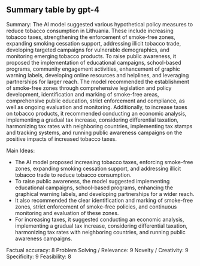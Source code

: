 ## Summary table by gpt-4
Summary: 
The AI model suggested various hypothetical policy measures to reduce tobacco consumption in Lithuania. These include increasing tobacco taxes, strengthening the enforcement of smoke-free zones, expanding smoking cessation support, addressing illicit tobacco trade, developing targeted campaigns for vulnerable demographics, and monitoring emerging tobacco products. To raise public awareness, it proposed the implementation of educational campaigns, school-based programs, community engagement activities, enhancement of graphic warning labels, developing online resources and helplines, and leveraging partnerships for larger reach. The model recommended the establishment of smoke-free zones through comprehensive legislation and policy development, identification and marking of smoke-free areas, comprehensive public education, strict enforcement and compliance, as well as ongoing evaluation and monitoring. Additionally, to increase taxes on tobacco products, it recommended conducting an economic analysis, implementing a gradual tax increase, considering differential taxation, harmonizing tax rates with neighboring countries, implementing tax stamps and tracking systems, and running public awareness campaigns on the positive impacts of increased tobacco taxes.

Main Ideas: 
- The AI model proposed increasing tobacco taxes, enforcing smoke-free zones, expanding smoking cessation support, and addressing illicit tobacco trade to reduce tobacco consumption.
- To raise public awareness, the model suggested implementing educational campaigns, school-based programs, enhancing the graphical warning labels, and developing partnerships for a wider reach.
- It also recommended the clear identification and marking of smoke-free zones, strict enforcement of smoke-free policies, and continuous monitoring and evaluation of these zones.
- For increasing taxes, it suggested conducting an economic analysis, implementing a gradual tax increase, considering differential taxation, harmonizing tax rates with neighboring countries, and running public awareness campaigns.

Factual accuracy: 8
Problem Solving / Relevance: 9
Novelty / Creativity: 9
Specificity: 9
Feasibility: 8